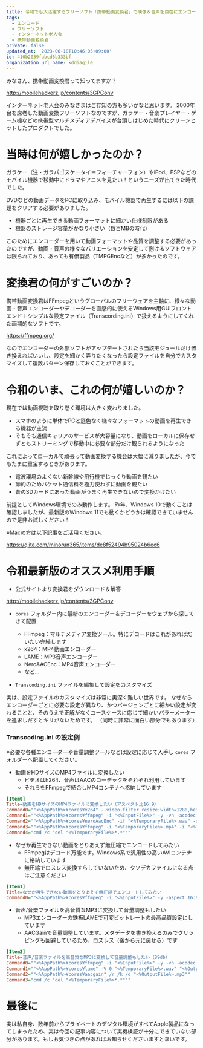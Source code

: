 ```yaml
---
title: 令和でも大活躍するフリーソフト「携帯動画変換君」で映像＆音声を自在にエンコードしよう！
tags:
  - エンコード
  - フリーソフト
  - インターネット老人会
  - 携帯動画変換君
private: false
updated_at: '2023-06-18T10:46:05+09:00'
id: 410b2039fabcd6b333bf
organization_url_name: kddiagile
---
```

みなさん、携帯動画変換君って知ってますか？

http://mobilehackerz.jp/contents/3GPConv

インターネット老人会のみなさまはご存知の方も多いかなと思います。
2000年台を席巻した動画変換フリーソフトなのですが、ガラケー・音楽プレイヤー・ゲーム機などの携帯型マルチメディアデバイスが台頭しはじめた時代にクリーンヒットしたプロダクトでした。


# 当時は何が嬉しかったのか？
ガラケー（注・ガラパゴスケータイ＝フィーチャーフォン）やiPod、PSPなどのモバイル機器で移動中にドラマやアニメを見たい！というニーズが出てきた時代でした。

DVDなどの動画データをPCに取り込み、モバイル機器で再生するには以下の課題をクリアする必要がありました。
- 機器ごとに再生できる動画フォーマットに細かい仕様制限がある
- 機器のストレージ容量がかなり小さい（数百MBの時代）

このためにエンコーダーを用いて動画フォーマットや品質を調整する必要があったのですが、動画・音声の様々なバリエーションを安定して捌けるソフトウェアは限られており、あっても有償製品（TMPGEncなど）が多かったのです。


# 変換君の何がすごいのか？
携帯動画変換君はFFmpegというグローバルのフリーウェアを主軸に、様々な動画・音声エンコーダーやデコーダーを直感的に使えるWindows用GUIフロントエンド＋シンプルな設定ファイル（Transcording.ini）で扱えるようにしてくれた画期的なソフトです。

https://ffmpeg.org/

なのでエンコーダーの外部ソフトがアップデートされたら当該モジュールだけ置き換えればいいし、設定を細かく弄りたくなったら設定ファイルを自分でカスタマイズして複数パターン保存しておくことができます。


# 令和のいま、これの何が嬉しいのか？
現在では動画視聴を取り巻く環境は大きく変わりました。
- スマホのように単体でPCと遜色なく様々なフォーマットの動画を再生できる機器が主流
- そもそも通信キャリアのサービスが大容量になり、動画をローカルに保存せずともストリーミングで移動中に必要な部分だけ観られるようになった

これによってローカルで頑張って動画変換する機会は大幅に減りましたが、今でもたまに重宝するときがあります。
- 電波環境のよくない新幹線や飛行機でじっくり動画を観たい
- 節約のためパケット通信料を極力使わずに動画を観たい
- 昔のSDカードにあった動画がうまく再生できないので変換かけたい

前提としてWindows環境でのみ動作します。
昨年、Windows 10で動くことは確認しましたが、最新版のWindows 11でも動くかどうかは確認できていませんので是非お試しください！

※Macの方は以下記事をご活用ください。

https://qiita.com/minorun365/items/de8f52494b95024b6ec6


# 令和最新版のオススメ利用手順
- 公式サイトより変換君をダウンロード＆解答

http://mobilehackerz.jp/contents/3GPConv

- `cores` フォルダー内に最新のエンコーダー＆デコーダーをウェブから探してきて配置
    - FFmpeg：マルチメディア変換ツール。特にデコードはこれがあればだいたい完結します
    - x264：MP4動画エンコーダー
    - LAME：MP3音声エンコーダー
    - NeroAACEnc：MP4音声エンコーダー
    - など…

- `Transcoding.ini` ファイルを編集して設定をカスタマイズ

実は、設定ファイルのカスタマイズは非常に奥深く難しい世界です。
なぜならエンコーダーごとに必要な設定が異なり、かつバージョンごとに細かい設定が変わることと、そのうえで正解がなくユースケースに応じて細かいパラーメーターを追求しだすとキリがないためです。
（同時に非常に面白い部分でもあります）

### Transcoding.ini の設定例
※必要な各種エンコーダーや音量調整ツールなどは設定に応じて入手し `cores` フォルダーへ配置してください。

- 動画をHDサイズのMP4ファイルに変換したい
    - ビデオはh264、音声はAACのコーデックをそれぞれ利用しています
    - それらをFFmpegで結合しMP4コンテナへ格納しています

```ini:Transcoding.ini
[Item0]
Title=動画をHDサイズのMP4ファイルに変換したい（アスペクト比16:9）
Command0=""<%AppPath%>¥cores¥x264" --video-filter resize:width=1280,height=720 --output "<%TemporaryFile%>.mp4" "<%InputFile%>""
Command1=""<%AppPath%>¥cores¥ffmpeg" -i "<%InputFile%>" -y -vn -acodec pcm_s16le -ac 2 -ar 44100 "<%TemporaryFile%>.wav""
Command2=""<%AppPath%>¥cores¥neroAacEnc" -if "<%TemporaryFile%>.wav" -of "<%TemporaryFile%>.aac""
Command3=""<%AppPath%>¥cores¥ffmpeg" -i "<%TemporaryFile%>.mp4" -i "<%TemporaryFile%>.aac" -y -vcodec copy -acodec copy "<%OutputFile%>.mp4""
Command4="cmd /c "del "<%TemporaryFile%>*.*"""
```

- なぜか再生できない動画をとりあえず無圧縮でエンコードしてみたい
    - FFmpegはデコード万能です。Windows系で汎用性の高いAVIコンテナに格納しています
    - 無圧縮でロスレス変換すらしていないため、クソデカファイルになる点はご注意ください

```ini:Transcoding.ini
[Item1]
Title=なぜか再生できない動画をとりあえず無圧縮でエンコードしてみたい
Command0=""<%AppPath%>¥cores¥ffmpeg" -i "<%InputFile%>" -y -aspect 16:9 -vcodec huffyuv -acodec pcm_s16le "<%OutputFile%>.avi""
```

- 音声/音楽ファイルを高音質なMP3に変換して音量調整もしたい
    - MP3エンコーダーの鉄板LAMEで可変ビットレートの最高品質設定にしています
    - AACGainで音量調整しています。メタデータを書き換えるのみでクリッピングも回避しているため、ロスレス（後から元に戻せる）です

```ini:Transcoding.ini
[Item2]
Title=音声/音楽ファイルを高音質なMP3に変換して音量調整もしたい（89db）
Command0=""<%AppPath%>¥cores¥ffmpeg" -i "<%InputFile%>" -y -vn -acodec pcm_s16le "<%TemporaryFile%>.wav""
Command1=""<%AppPath%>¥cores¥lame" -V 0 "<%TemporaryFile%>.wav" "<%OutputFile%>.mp3""
Command2=""<%AppPath%>¥cores¥aacgain" /r /k /d "<%OutputFile%>.mp3""
Command3="cmd /c "del "<%TemporaryFile%>*.*"""
```


# 最後に
実は私自身、数年前からプライベートのデジタル環境がすべてApple製品になってしまったため、実は今回の記事内容について実機検証が十分にできていない部分があります。もしお気づきの点があればお知らせくださいますと幸いです。
